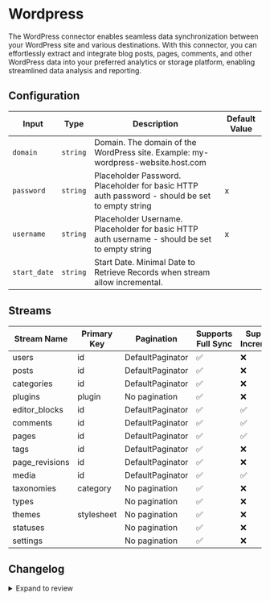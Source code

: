 # Wordpress

The WordPress connector enables seamless data synchronization between your WordPress site and various destinations. With this connector, you can effortlessly extract and integrate blog posts, pages, comments, and other WordPress data into your preferred analytics or storage platform, enabling streamlined data analysis and reporting.

## Configuration

| Input        | Type     | Description                                                                                    | Default Value |
| ------------ | -------- | ---------------------------------------------------------------------------------------------- | ------------- |
| `domain`     | `string` | Domain. The domain of the WordPress site. Example: my-wordpress-website.host.com               |               |
| `password`   | `string` | Placeholder Password. Placeholder for basic HTTP auth password - should be set to empty string | x             |
| `username`   | `string` | Placeholder Username. Placeholder for basic HTTP auth username - should be set to empty string | x             |
| `start_date` | `string` | Start Date. Minimal Date to Retrieve Records when stream allow incremental.                    |               |

## Streams

| Stream Name    | Primary Key | Pagination       | Supports Full Sync | Supports Incremental |
| -------------- | ----------- | ---------------- | ------------------ | -------------------- |
| users          | id          | DefaultPaginator | ✅                 | ❌                   |
| posts          | id          | DefaultPaginator | ✅                 | ❌                   |
| categories     | id          | DefaultPaginator | ✅                 | ❌                   |
| plugins        | plugin      | No pagination    | ✅                 | ❌                   |
| editor_blocks  | id          | DefaultPaginator | ✅                 | ✅                   |
| comments       | id          | DefaultPaginator | ✅                 | ✅                   |
| pages          | id          | DefaultPaginator | ✅                 | ✅                   |
| tags           | id          | DefaultPaginator | ✅                 | ❌                   |
| page_revisions | id          | DefaultPaginator | ✅                 | ❌                   |
| media          | id          | DefaultPaginator | ✅                 | ✅                   |
| taxonomies     | category    | No pagination    | ✅                 | ❌                   |
| types          |             | No pagination    | ✅                 | ❌                   |
| themes         | stylesheet  | No pagination    | ✅                 | ❌                   |
| statuses       |             | No pagination    | ✅                 | ❌                   |
| settings       |             | No pagination    | ✅                 | ❌                   |

## Changelog

<details>
  <summary>Expand to review</summary>

| Version | Date       | Pull Request | Subject                                                                               |
| ------- | ---------- | ------------ | ------------------------------------------------------------------------------------- |
| 0.0.32 | 2025-08-09 | [64860](https://github.com/airbytehq/airbyte/pull/64860) | Update dependencies |
| 0.0.31 | 2025-08-02 | [64324](https://github.com/airbytehq/airbyte/pull/64324) | Update dependencies |
| 0.0.30 | 2025-07-26 | [64091](https://github.com/airbytehq/airbyte/pull/64091) | Update dependencies |
| 0.0.29 | 2025-07-19 | [63637](https://github.com/airbytehq/airbyte/pull/63637) | Update dependencies |
| 0.0.28 | 2025-07-12 | [63192](https://github.com/airbytehq/airbyte/pull/63192) | Update dependencies |
| 0.0.27 | 2025-07-05 | [62750](https://github.com/airbytehq/airbyte/pull/62750) | Update dependencies |
| 0.0.26 | 2025-06-28 | [62239](https://github.com/airbytehq/airbyte/pull/62239) | Update dependencies |
| 0.0.25 | 2025-06-21 | [61780](https://github.com/airbytehq/airbyte/pull/61780) | Update dependencies |
| 0.0.24 | 2025-06-15 | [61196](https://github.com/airbytehq/airbyte/pull/61196) | Update dependencies |
| 0.0.23 | 2025-05-24 | [60745](https://github.com/airbytehq/airbyte/pull/60745) | Update dependencies |
| 0.0.22 | 2025-05-10 | [60006](https://github.com/airbytehq/airbyte/pull/60006) | Update dependencies |
| 0.0.21 | 2025-05-04 | [59556](https://github.com/airbytehq/airbyte/pull/59556) | Update dependencies |
| 0.0.20 | 2025-04-26 | [58946](https://github.com/airbytehq/airbyte/pull/58946) | Update dependencies |
| 0.0.19 | 2025-04-19 | [58568](https://github.com/airbytehq/airbyte/pull/58568) | Update dependencies |
| 0.0.18 | 2025-04-13 | [58050](https://github.com/airbytehq/airbyte/pull/58050) | Update dependencies |
| 0.0.17 | 2025-04-05 | [57402](https://github.com/airbytehq/airbyte/pull/57402) | Update dependencies |
| 0.0.16 | 2025-03-29 | [56901](https://github.com/airbytehq/airbyte/pull/56901) | Update dependencies |
| 0.0.15 | 2025-03-22 | [56297](https://github.com/airbytehq/airbyte/pull/56297) | Update dependencies |
| 0.0.14 | 2025-03-08 | [55593](https://github.com/airbytehq/airbyte/pull/55593) | Update dependencies |
| 0.0.13 | 2025-03-01 | [55140](https://github.com/airbytehq/airbyte/pull/55140) | Update dependencies |
| 0.0.12 | 2025-02-22 | [54494](https://github.com/airbytehq/airbyte/pull/54494) | Update dependencies |
| 0.0.11 | 2025-02-15 | [54027](https://github.com/airbytehq/airbyte/pull/54027) | Update dependencies |
| 0.0.10 | 2025-02-08 | [53564](https://github.com/airbytehq/airbyte/pull/53564) | Update dependencies |
| 0.0.9 | 2025-02-01 | [53044](https://github.com/airbytehq/airbyte/pull/53044) | Update dependencies |
| 0.0.8 | 2025-01-25 | [52424](https://github.com/airbytehq/airbyte/pull/52424) | Update dependencies |
| 0.0.7 | 2025-01-18 | [52008](https://github.com/airbytehq/airbyte/pull/52008) | Update dependencies |
| 0.0.6 | 2025-01-11 | [51432](https://github.com/airbytehq/airbyte/pull/51432) | Update dependencies |
| 0.0.5 | 2024-12-28 | [50763](https://github.com/airbytehq/airbyte/pull/50763) | Update dependencies |
| 0.0.4 | 2024-12-21 | [50361](https://github.com/airbytehq/airbyte/pull/50361) | Update dependencies |
| 0.0.3 | 2024-12-14 | [49743](https://github.com/airbytehq/airbyte/pull/49743) | Update dependencies |
| 0.0.2 | 2024-12-12 | [49433](https://github.com/airbytehq/airbyte/pull/49433) | Update dependencies |
| 0.0.1   | 2024-10-21 | 46378        | Initial release by [@bishalbera](https://github.com/bishalbera) via Connector Builder |

</details>
